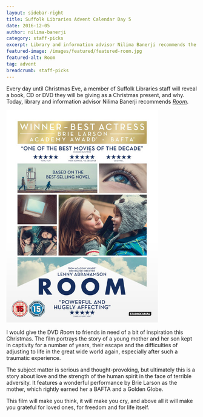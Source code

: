 ```yaml
---
layout: sidebar-right
title: Suffolk Libraries Advent Calendar Day 5
date: 2016-12-05
author: nilima-banerji
category: staff-picks
excerpt: Library and information advisor Nilima Banerji recommends the film <cite>Room</cite>
featured-image: /images/featured/featured-room.jpg
featured-alt: Room
tag: advent
breadcrumb: staff-picks
---
```


Every day until Christmas Eve, a member of Suffolk Libraries staff will reveal a book, CD or DVD they will be giving as a Christmas present, and why. Today, library and information advisor Nilima Banerji recommends <a href="https://suffolk.spydus.co.uk/cgi-bin/spydus.exe/ENQ/OPAC/BIBENQ?BRN=1962623"><cite>Room</cite></a>.

![Room](/images/featured/featured-room.jpg)

I would give the DVD <cite>Room</cite> to friends in need of a bit of inspiration this Christmas. The film portrays the story of a young mother and her son kept in captivity for a number of years, their escape and the difficulties of adjusting to life in the great wide world again, especially after such a traumatic experience.

The subject matter is serious and thought-provoking, but ultimately this is a story about love and the strength of the human spirit in the face of terrible adversity. It features a wonderful performance by Brie Larson as the mother, which rightly earned her a BAFTA and a Golden Globe.

This film will make you think, it will make you cry, and above all it will make you grateful for loved ones, for freedom and for life itself.

